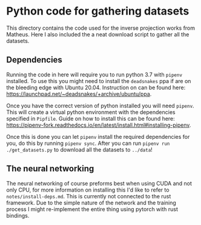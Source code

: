 # Python code for gathering datasets

This directory contains the code used for the inverse projection works from Matheus. Here I also included the a neat download script to gather all the datasets.

## Dependencies

Running the code in here will require you to run python 3.7 with `pipenv` installed. To use this you might need to install the `deadsnakes` ppa if are on the bleeding edge with Ubuntu 20.04. Instruction on can be found here: https://launchpad.net/~deadsnakes/+archive/ubuntu/ppa.

Once you have the correct version of python installed you will need `pipenv`.
This will create a virtual python environment with the dependencies specified in `Pipfile`. Guide on how to install this can be found here: https://pipenv-fork.readthedocs.io/en/latest/install.html#installing-pipenv.

Once this is done you can let `pipenv` install the required dependencies for you, do this by running `pipenv sync`. After you can run `pipenv run ./get_datasets.py` to download all the datasets to `../data`!

## The neural networking

The neural networking of course preforms best when using CUDA and not only CPU, for more information on installing this I'd like to refer to `notes/install-deps.md`. This is currently not connected to the rust framework. Due to the simple nature of the network and the training process I might re-implement the entire thing using pytorch with rust bindings.
